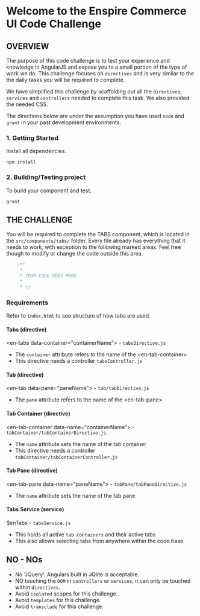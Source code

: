 Welcome to the Enspire Commerce UI Code Challenge
===============

## OVERVIEW

The purpose of this code challenge is to test your experience and knowledge in AngularJS and expose you to a small portion of the type of work we do. This challenge focuses on `directives` and is very similar to the the daily tasks you will be required to complete.

We have simplified this challenge by scaffolding out all the `directives`, `services` and `controllers` needed to complete this task. We also provided the needed CSS.

The directions below are under the assumption you have used `node` and `grunt` in your past development environments.

### 1. Getting Started

Install all dependencies.

    npm install

### 2. Building/Testing project

To build your component and test.

    grunt


## THE CHALLENGE

You will be required to complete the TABS component, which is located in the `src/components/tabs/` folder. Every file already has everything that it needs to work, with exception to the following marked areas. Feel free though to modify or change the code outside this area.

```js
    /**
     *
     * YOUR CODE GOES HERE
     *
     * */
```

### Requirements

Refer to `index.html` to see structure of how tabs are used.

#### Tabs (directive)
\<en-tabs data-container="containerName"\>  - `tabsDirective.js`

- The `container` attribute refers to the name of the \<en-tab-container\>
- This directive needs a controller `tabsController.js`

#### Tab (directive)
\<en-tab data-pane="paneName"\>  - `tab/tabDirective.js`

- The `pane` attribute refers to the name of the \<en-tab-pane\>

#### Tab Container (directive)
\<en-tab-container data-name="containerName"\>  - `tabContainer/tabContainerDirective.js`

- The `name` attribute sets the name of the tab container
- This directive needs a controller `tabContainer/tabContainerController.js`

#### Tab Pane (directive)
\<en-tab-pane data-name="paneName"\>  - `tabPane/tabPaneDirective.js`

- The `name` attribute sets the name of the tab pane

#### Tabs Service (service)
$enTabs - `tabsService.js`

- This holds all active `tab containers` and their active tabs
- This also allows selecting tabs from anywhere within the code base.

## NO - NOs

- No 'JQuery'. Angulars built in JQlite is acceptable.
- NO touching the `DOM` in `controllers` or `services`, it can only be touched within `directives`.
- Avoid `isolated` scopes for this challenge.
- Avoid `templates` for this challenge.
- Avoid `transclude`  for this challenge.
